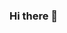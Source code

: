 ### Hi there 👋

<!--
**SmisToken/SmisToken** is a ✨ _special_ ✨ repository because its `README.md` (this file) appears on your GitHub profile.

SMIS TOKEN

THE FIRST SOLIDARITY TOKEN


SMIS promotes and rewards the solidarity movement. 
You will generate coins each time you carry out a solidarity act, each time you make a solidarity contribution, 
each time you recycle or participate as a volunteer in an initiative, or each time you donate blood. 
The SMIS project is ambitious and will continue to grow.

OUR APP

In the application that will be available on both android and ios and also within the website itself, you will have the option to manage your currencies.

You can connect it to your metamask wallet, you can choose to support certain projects that will appear using our main token, 
and with this you will get our secondary token, you can make staking of our main token and obtain as a reward a good percentage of interest in both our token primary as well as our secondary token. 
You can also manage your earnings from external donations to the APP, such as associating yourself with charities, 
specific donations to other entities and as a great objective of our initiative you can generate them with your mobile terminal if you use a function that we still keep secret and that you will meet at the launch of the app.



ABOUT
THE TOKEN/PROJECT


SUPPLY INFORMATION

50 million tokens are available for the entire projectare, 50 million tokens are the supply and no more coins will ever be generated, it will always be the maximum supply. 
The coins will be distributed among the different phases of the project.

TOKEN UTILITY

Tokens can be obtained in purchases but can also be obtained by participating in solidarity activities, solidarity projects, donating blood, recycling, helping the environment, etc. 
You can also obtain these tokens in the future options of the APP: staking, and with the new mobile option that we have not yet revealed. 
These tokens can be used in the application itself to make donations to entities and projects that will be presented periodically. 
In turn, any entity may request the presentation of a project, which will be valued and may appear in the application where users can make their donations.

SECONDARY TOKEN

With the launch of the app a new token will appear, it will be our secondary token and you can generate it in the APP with options such as staking or as the new mobile option, 
with which you can generate both the main token, SMIS and the secondary token. It’s your choice. This token can also be used in the app in different options.



PROJECT PHASES


PASTEUR
Presentation of the Project, creation of the coin and first Air Drops

MONTESSORI
Appearance on PancakeSwap and Second AirDrops

COPÉRNICO
Launch of mobile application, announcement of collaboration agreements and Launch of the secondary token

LEMAÎTRE
NEW SPONSORS Token sale for App users at a lower price. 
New functions in APP


MENDEL
LAST PHASE
Launch of the new coin generation protocol. SMIS or secondary token, you choose.
New functions in App

